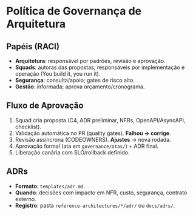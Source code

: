 # Política de Governança de Arquitetura

## Papéis (RACI)
- **Arquitetura**: responsável por padrões, revisão e aprovação.
- **Squads**: autoras das propostas; responsáveis por implementação e operação (You build it, you run it).
- **Segurança**: consulta/apoio; gates de risco alto.
- **Gestão**: informada; aprova orçamento/cronograma.

## Fluxo de Aprovação
1. Squad cria proposta (C4, ADR preliminar, NFRs, OpenAPI/AsyncAPI, checklist).
2. Validação automática no PR (quality gates). **Falhou → corrige**.
3. Revisão assíncrona (CODEOWNERS). **Ajustes** → nova rodada.
4. Aprovação formal (ata em `governance/atas/`) + ADR final.
5. Liberação canária com SLO/rollback definido.

## ADRs
- **Formato**: `templates/adr.md`.
- **Quando**: decisões com impacto em NFR, custo, segurança, contrato externo.
- **Registro**: pasta `reference-architectures/*/adr/` ou `docs/adrs/`.
